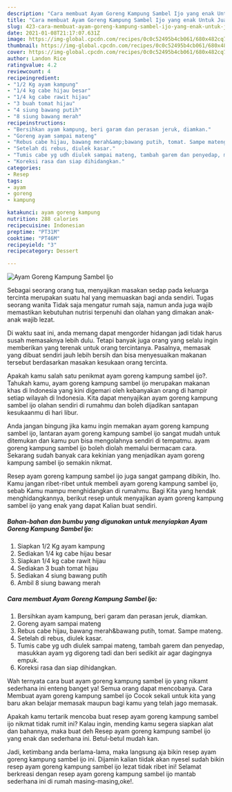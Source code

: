 ```yaml
---
description: "Cara membuat Ayam Goreng Kampung Sambel Ijo yang enak Untuk Jualan"
title: "Cara membuat Ayam Goreng Kampung Sambel Ijo yang enak Untuk Jualan"
slug: 423-cara-membuat-ayam-goreng-kampung-sambel-ijo-yang-enak-untuk-jualan
date: 2021-01-08T21:17:07.631Z
image: https://img-global.cpcdn.com/recipes/0c0c52495b4cb061/680x482cq70/ayam-goreng-kampung-sambel-ijo-foto-resep-utama.jpg
thumbnail: https://img-global.cpcdn.com/recipes/0c0c52495b4cb061/680x482cq70/ayam-goreng-kampung-sambel-ijo-foto-resep-utama.jpg
cover: https://img-global.cpcdn.com/recipes/0c0c52495b4cb061/680x482cq70/ayam-goreng-kampung-sambel-ijo-foto-resep-utama.jpg
author: Landon Rice
ratingvalue: 4.2
reviewcount: 4
recipeingredient:
- "1/2 Kg ayam kampung"
- "1/4 kg cabe hijau besar"
- "1/4 kg cabe rawit hijau"
- "3 buah tomat hijau"
- "4 siung bawang putih"
- "8 siung bawang merah"
recipeinstructions:
- "Bersihkan ayam kampung, beri garam dan perasan jeruk, diamkan."
- "Goreng ayam sampai mateng"
- "Rebus cabe hijau, bawang merah&amp;bawang putih, tomat. Sampe mateng."
- "Setelah di rebus, diulek kasar."
- "Tumis cabe yg udh diulek sampai mateng, tambah garem dan penyedap, masukkan ayam yg digoreng tadi dan beri sedikit air agar dagingnya empuk."
- "Koreksi rasa dan siap dihidangkan."
categories:
- Resep
tags:
- ayam
- goreng
- kampung

katakunci: ayam goreng kampung 
nutrition: 288 calories
recipecuisine: Indonesian
preptime: "PT31M"
cooktime: "PT46M"
recipeyield: "3"
recipecategory: Dessert

---
```



![Ayam Goreng Kampung Sambel Ijo](https://img-global.cpcdn.com/recipes/0c0c52495b4cb061/680x482cq70/ayam-goreng-kampung-sambel-ijo-foto-resep-utama.jpg)

Sebagai seorang orang tua, menyajikan masakan sedap pada keluarga tercinta merupakan suatu hal yang memuaskan bagi anda sendiri. Tugas seorang  wanita Tidak saja mengatur rumah saja, namun anda juga wajib memastikan kebutuhan nutrisi terpenuhi dan olahan yang dimakan anak-anak wajib lezat.

Di waktu  saat ini, anda memang dapat mengorder hidangan jadi tidak harus susah memasaknya lebih dulu. Tetapi banyak juga orang yang selalu ingin memberikan yang terenak untuk orang tercintanya. Pasalnya, memasak yang dibuat sendiri jauh lebih bersih dan bisa menyesuaikan makanan tersebut berdasarkan masakan kesukaan orang tercinta. 



Apakah kamu salah satu penikmat ayam goreng kampung sambel ijo?. Tahukah kamu, ayam goreng kampung sambel ijo merupakan makanan khas di Indonesia yang kini digemari oleh kebanyakan orang di hampir setiap wilayah di Indonesia. Kita dapat menyajikan ayam goreng kampung sambel ijo olahan sendiri di rumahmu dan boleh dijadikan santapan kesukaanmu di hari libur.

Anda jangan bingung jika kamu ingin memakan ayam goreng kampung sambel ijo, lantaran ayam goreng kampung sambel ijo sangat mudah untuk ditemukan dan kamu pun bisa mengolahnya sendiri di tempatmu. ayam goreng kampung sambel ijo boleh diolah memalui bermacam cara. Sekarang sudah banyak cara kekinian yang menjadikan ayam goreng kampung sambel ijo semakin nikmat.

Resep ayam goreng kampung sambel ijo juga sangat gampang dibikin, lho. Kamu jangan ribet-ribet untuk membeli ayam goreng kampung sambel ijo, sebab Kamu mampu menghidangkan di rumahmu. Bagi Kita yang hendak menghidangkannya, berikut resep untuk menyajikan ayam goreng kampung sambel ijo yang enak yang dapat Kalian buat sendiri.

<!--inarticleads1-->

##### Bahan-bahan dan bumbu yang digunakan untuk menyiapkan Ayam Goreng Kampung Sambel Ijo:

1. Siapkan 1/2 Kg ayam kampung
1. Sediakan 1/4 kg cabe hijau besar
1. Siapkan 1/4 kg cabe rawit hijau
1. Sediakan 3 buah tomat hijau
1. Sediakan 4 siung bawang putih
1. Ambil 8 siung bawang merah




<!--inarticleads2-->

##### Cara membuat Ayam Goreng Kampung Sambel Ijo:

1. Bersihkan ayam kampung, beri garam dan perasan jeruk, diamkan.
1. Goreng ayam sampai mateng
1. Rebus cabe hijau, bawang merah&amp;bawang putih, tomat. Sampe mateng.
1. Setelah di rebus, diulek kasar.
1. Tumis cabe yg udh diulek sampai mateng, tambah garem dan penyedap, masukkan ayam yg digoreng tadi dan beri sedikit air agar dagingnya empuk.
1. Koreksi rasa dan siap dihidangkan.




Wah ternyata cara buat ayam goreng kampung sambel ijo yang nikamt sederhana ini enteng banget ya! Semua orang dapat mencobanya. Cara Membuat ayam goreng kampung sambel ijo Cocok sekali untuk kita yang baru akan belajar memasak maupun bagi kamu yang telah jago memasak.

Apakah kamu tertarik mencoba buat resep ayam goreng kampung sambel ijo nikmat tidak rumit ini? Kalau ingin, mending kamu segera siapkan alat dan bahannya, maka buat deh Resep ayam goreng kampung sambel ijo yang enak dan sederhana ini. Betul-betul mudah kan. 

Jadi, ketimbang anda berlama-lama, maka langsung aja bikin resep ayam goreng kampung sambel ijo ini. Dijamin kalian tiidak akan nyesel sudah bikin resep ayam goreng kampung sambel ijo lezat tidak ribet ini! Selamat berkreasi dengan resep ayam goreng kampung sambel ijo mantab sederhana ini di rumah masing-masing,oke!.

